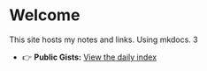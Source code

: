 # Welcome

This site hosts my notes and links. Using mkdocs. 3

- 👉 **Public Gists:** [View the daily index](/public-gists-from-Rich-Lewis/)